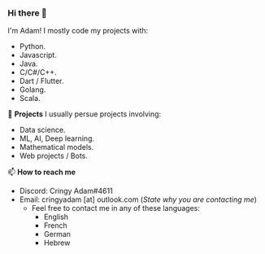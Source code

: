 ### Hi there 👋
I'm Adam!
I mostly code my projects with:
- Python.
- Javascript.
- Java.
- C/C#/C++.
- Dart / Flutter.
- Golang.
- Scala.

🔭 **Projects**
I usually persue projects involving:
- Data science.
- ML, AI, Deep learning.
- Mathematical models.
- Web projects / Bots.


📫 **How to reach me**
- Discord: Cringy Adam#4611
- Email: cringyadam [at] outlook.com  (_State why you are contacting me_)
  - Feel free to contact me in any of these languages:
    - English
    - French
    - German
    - Hebrew
<!--
**adamaharony/adamaharony** is a ✨ _special_ ✨ repository because its `README.md` (this file) appears on your GitHub profile.

Here are some ideas to get you started:

- 🔭 I’m currently working on ...
- 🌱 I’m currently learning ...
- 👯 I’m looking to collaborate on ...
- 🤔 I’m looking for help with ...
- 💬 Ask me about ...
- 📫 How to reach me: ...
- 😄 Pronouns: ...
- ⚡ Fun fact: ...
-->

